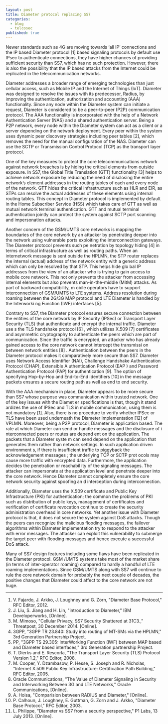 ```yaml
---
layout: post
title: Diameter protocol replacing SS7
categories: 
  - blog
  - telcosec
published: true
---
```


Newer standards such as 4G are moving towards ‘all IP’ connections and the IP based Diameter protocol [1] based  signaling protocols  by  default  use  IPsec  to  authenticate connections, they have higher chances of providing sufficient security than SS7, which has no such protection. However, there is also the possibility that the IP based attacks from the Internet could be replicated in the telecommunication networks. 

Diameter addresses a broader range of emerging technologies than just cellular access, such as Mobile IP and the Internet of Things (IoT). Diameter was designed to resolve the issues with its predecessor, Radius, by improving the authentication, authorization and accounting (AAA) functionality. Since any node within the Diameter system can initiate a request, Diameter is considered to be a peer-to-peer (P2P) communication  protocol. The AAA functionality is incorporated with the help of a  Network Authentication Server (NAS) and a shared authentication server. Being a P2P network, every node within the Diameter system can act as a client or a server depending on the network deployment. Every peer within the system uses dynamic peer discovery strategies including peer tables [2], which removes the need for the manual configuration of the NAS.  Diameter can use the SCTP or Transmission Control Protocol (TCP) as the transport layer protocol.

One of the key measures to protect the core telecommunications network against network breaches is by hiding the critical elements from outside exposure.  In SS7,  the Global Title Translation (GTT) functionality [3] helps to achieve network exposure by reducing the need of disclosing the entire network’s element addresses in the routing tables of each and every node of the network. GTT hides the critical infrastructure such as HLR and EIR, as STPs can resolve the actual addresses of these elements using internal routing tables. This concept in Diameter protocol is implemented by default in the Home Subscriber Service (HSS) which takes care of GTT as well as mutual network terminal authentication. GTT and mutual terminal authentication jointly can protect the system against SCTP port scanning and impersonation attacks.

Another concern of the GSM/UMTS core networks is mapping the boundaries of the core network by an attacker by penetrating deeper into the network using vulnerable ports exploiting the interconnection gateways. The Diameter protocol prevents such pe netration by topology hiding [4] in terms of critical infrastructure as well as routing paths. When an internetwork message is sent outside the HPLMN, the STP router replaces the internal (actual) address of the network entity with a generic address which can only be resolved by that STP. This helps hide glo bal IP addresses from the view of an attacker who is trying to gain access to mobile core network.  This not only prevents the attacker from accessing internal elements but also prevents man-in-the-middle (MitM) attacks.  As part of backward compatibility, m obile operators have to support interconnection of GSM/UMTS to LTE systems. Address resolution during roaming between the 2G/3G MAP protocol and LTE Diameter is handled by the Interworki ng Function (IWF) interfaces [5].

Contrary to SS7, the Diameter protocol ensures secure connection between the entities of the core network by IP Security (IPSec) or Transport Layer Security (TLS) that authenticate and encrypt the internal traffic. Diameter use s the TLS handshake protocol [6] ,  which utilizes X.509 [7] certificates and asymmetric cryptography to authenticate the peers which are part of communication. Since the traffic is encrypted, an attacker who has already gained access to the core network cannot intercept the transmissi on between network entities [8] . Authentication between the peers in the Diameter protocol makes it comparatively more secure than SS7. Diameter uses Network Access Identifier (NAI), Challenge Handshake Authentication Protocol (CHAP), Extensible A uthentication Protocol (EAP )  and Password Authentication Protocol (PAP) for authentication [9]. The option of specifying Hop-by-Hop and End-to-End identifiers [10] in the message packets ensures a secure routing path as well as end to end security. 

With the AAA mechanism in place,  Diameter appears to be more secure than SS7 whose purpose was communication within trusted network. One of the key issues with the Diamet er specifications is that, though it stand ardizes the use of IPSec and TLS in mobile communication, using them is not mandatory  [1]. Also,  there is no procedure to verify whether IPSec or TLS have been used underneath the Diameter implementation  [12] of VPLMN. Moreover,  being a P2P protocol,  Diameter is application based.  The rate at which Diameter can send or handle messages and the disclosure of i nterconnected peers or routes are depend ent on the application. The packets that a Diameter syste m can send depend on the application that generates them rather than network settings. In such application driven environment s, if there is insufficient traffic to piggyback the acknowledgement messages ; the underlying TCP or SCTP prot ocols may cause more traffic with encrypted data. Furthermore, the application decides the penetration or reachabil ity of the signaling messages. The attacker can impersonate at the application level and penetrate deeper into the core network. Hence Diameter cannot completely ensure the core network security against spoofing an d interception during interconnection. 

Additionally, Diameter uses the X.509 certificate and Public Key Infrastructure  (PKI)  for authentication;  the common the problems of PKI such as distribution of public keys, management of certificates and verification of certificate revocation continue to create the security administration overhead in core networks. Yet another issue with Diameter protocol is that,  it does not secure the system against DoS attacks.  Though the peers can recognize the malicious flooding messages, the failover algorithms within Diameter implementation try to respond to the attacker with error messages. The attacker can exploit this vulnerability to submerge the target peer with flooding messages and hence execute a successful DoS attack.

Many of SS7 design features including some flaws have been replicated in the Diameter protocol. GSM /UMTS systems take most of the market share  (in terms of inter-operator roaming) compared to hardly a handful of LTE roaming implementations. Since GSM/UMTS along with SS7 will continue to rule the core network domain for probably the next couple of decades, the positive changes that Diameter could affect to the core network are not huge.

---

1. V. Fajardo, J. Arkko, J. Loughney and G. Zorn, "Diameter Base Protocol," RFC Editor, 2012.
2. J. Liu, S. Jiang and H. Lin, "introduction to Diameter," IBM Developerworks, [Online].  
3. M.  Mimoso, "Cellular Privacy, SS7 Security Shattered at 31C3.," Threatpost, 30 December 2014. [Online]. 
4. 3GPP, "3GPP TR 23.840: Study into routing of MT-SMs via the HPLMN,"  3rd Generation Partnership Project. 
5. PP,  "3GPP TS 29.305:  InterWorking Function (IWF) between MAP based and Diameter based interfaces," 3rd Generation partnership Project.
6. T. Dierks and E. Rescorla, "The Transport Layer Security (TLS) Protocol Version 1.2," RFC Editor, 2008. 
7. M. Cooper, Y. Dzambasow, P. Hesse, S. Joseph and R. Nicholas, "Internet X.509 Public Key Infrastructure: Certification Path Building," RFC Editor, 2005.
8. Oracle Communications, "The Value of Diameter Signaling in Security and Interworking Between 3G and LTE Networks," Oracle Communications, [Online].  
9. A. Hoisa, "Comparision between RADIUS and Diameter," [Online].  
10. P. Calhoun, J. Loughney, E. Guttman, G. Zorn and J. Arkko, "Diameter Base Protocol," RFC Editor, 2003.
11. L. Philippe, "Diameter vs SS7 from a security perspective,"  P1 Labs,  13 July 2013. [Online].








